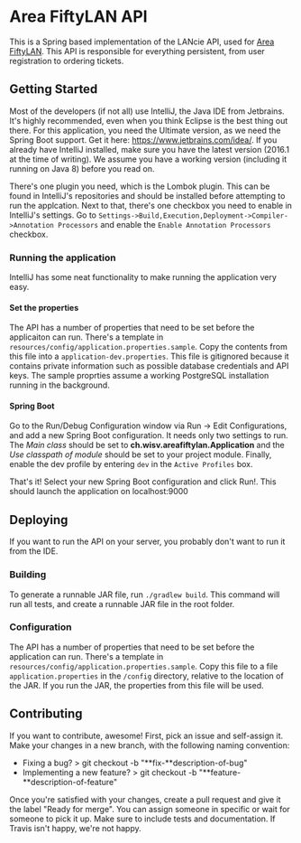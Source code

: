 # Area FiftyLAN API
This is a Spring based implementation of the LANcie API, used for [Area FiftyLAN](https://areafiftylan.nl/).
This API is responsible for everything persistent, from user registration to ordering tickets.

## Getting Started
Most of the developers (if not all) use IntelliJ, the Java IDE from Jetbrains.
It's highly recommended, even when you think Eclipse is the best thing out there.
For this application, you need the Ultimate version, as we need the Spring Boot support.
Get it here: https://www.jetbrains.com/idea/.
If you already have IntelliJ installed, make sure you have the latest version (2016.1 at the time of writing).
We assume you have a working version (including it running on Java 8) before you read on.

There's one plugin you need, which is the Lombok plugin.
This can be found in IntelliJ's repositories and should be installed before attempting to run the applcation.
Next to that, there's one checkbox you need to enable in IntelliJ's settings.
Go to `Settings->Build,Execution,Deployment->Compiler->Annotation Processors` and enable the `Enable Annotation Processors` checkbox.

### Running the application
IntelliJ has some neat functionality to make running the application very easy. 

#### Set the properties
The API has a number of properties that need to be set before the applicaiton can run.
There's a template in `resources/config/application.properties.sample`.
Copy the contents from this file into a `application-dev.properties`.
This file is gitignored because it contains private information such as possible database credentials and API keys.
The sample proprties assume a working PostgreSQL installation running in the background.

#### Spring Boot
Go to the Run/Debug Configuration window via Run -> Edit Configurations, and add a new Spring Boot configuration.
It needs only two settings to run.
The *Main class* should be set to **ch.wisv.areafiftylan.Application** and the *Use classpath of module* should be set to your project module.
Finally, enable the dev profile by entering `dev` in the `Active Profiles` box.

That's it! Select your new Spring Boot configuration and click Run!. This should launch the application on localhost:9000

## Deploying
If you want to run the API on your server, you probably don't want to run it from the IDE.
### Building
To generate a runnable JAR file, run `./gradlew build`.
This command will run all tests, and create a runnable JAR file in the root folder.
### Configuration
The API has a number of properties that need to be set before the application can run.
There's a template in `resources/config/application.properties.sample`.
Copy this file to a file `application.properties` in the `/config` directory, relative to the location of the JAR.
If you run the JAR, the properties from this file will be used.

## Contributing
If you want to contribute, awesome! First, pick an issue and self-assign it. Make your changes in a new branch, with the following naming convention:

* Fixing a bug? > git checkout -b "**fix-**description-of-bug"
* Implementing a new feature? > git checkout -b "**feature-**description-of-feature"

Once you're satisfied with your changes, create a pull request and give it the label "Ready for merge". 
You can assign someone in specific or wait for someone to pick it up. 
Make sure to include tests and documentation.
If Travis isn't happy, we're not happy. 
